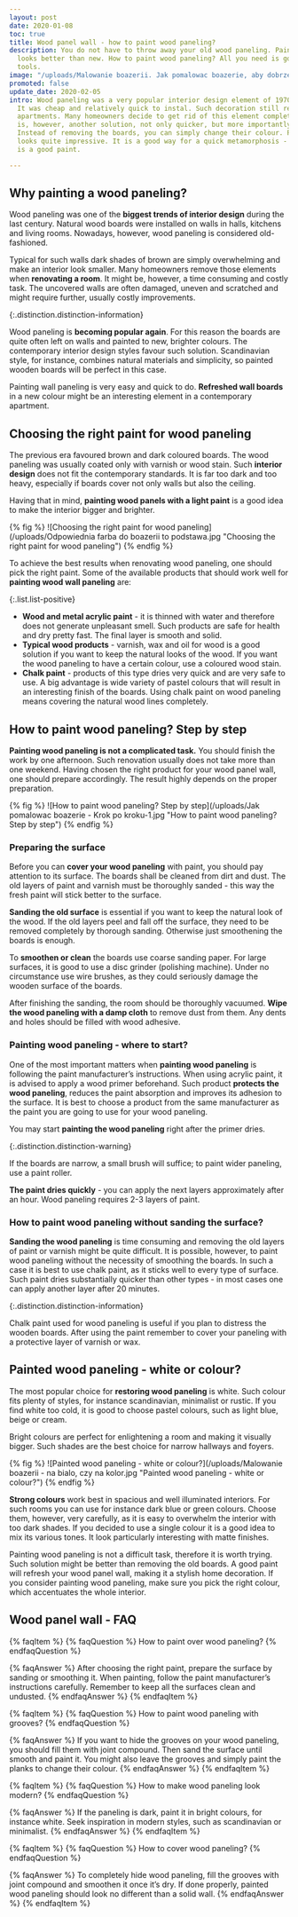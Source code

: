```yaml
---
layout: post
date: 2020-01-08
toc: true
title: Wood panel wall - how to paint wood paneling?
description: You do not have to throw away your old wood paneling. Painted paneling
  looks better than new. How to paint wood paneling? All you need is good paint and
  tools.
image: "/uploads/Malowanie boazerii. Jak pomalowac boazerie, aby dobrze wygladala.jpg"
promoted: false
update_date: 2020-02-05
intro: Wood paneling was a very popular interior design element of 1970s and 1980s.
  It was cheap and relatively quick to instal. Such decoration still remains in many
  apartments. Many homeowners decide to get rid of this element completely. There
  is, however, another solution, not only quicker, but more importantly - less expensive.
  Instead of removing the boards, you can simply change their colour. Painted paneling
  looks quite impressive. It is a good way for a quick metamorphosis - all you need
  is a good paint.

---
```

## Why painting a wood paneling?

Wood paneling was one of the **biggest trends of interior design** during the last century. Natural wood boards were installed on walls in halls, kitchens and living rooms. Nowadays, however, wood paneling is considered old-fashioned.

Typical for such walls dark shades of brown are simply overwhelming and make an interior look smaller. Many homeowners remove those elements when **renovating a room**. It might be, however, a time consuming and costly task. The uncovered walls are often damaged, uneven and scratched and might require further, usually costly improvements.

{:.distinction.distinction-information}

Wood paneling is **becoming popular again**. For this reason the boards are quite often left on walls and painted to new, brighter colours. The contemporary interior design styles favour such solution. Scandinavian style, for instance, combines natural materials and simplicity, so painted wooden boards will be perfect in this case.

Painting wall paneling is very easy and quick to do. **Refreshed wall boards** in a new colour might be an interesting element in a contemporary apartment.

## Choosing the right paint for wood paneling

The previous era favoured brown and dark coloured boards. The wood paneling was usually coated only with varnish or wood stain. Such **interior design** does not fit the contemporary standards. It is far too dark and too heavy, especially if boards cover not only walls but also the ceiling.

Having that in mind, **painting wood panels with a light paint** is a good idea to make the interior bigger and brighter.

{% fig %}
![Choosing the right paint for wood paneling](/uploads/Odpowiednia farba do boazerii to podstawa.jpg "Choosing the right paint for wood paneling")
{% endfig %}

To achieve the best results when renovating wood paneling, one should pick the right paint. Some of the available products that should work well for **painting wood wall paneling** are:

{:.list.list-positive}

* **Wood and metal acrylic paint** - it is thinned with water and therefore does not generate unpleasant smell. Such products are safe for health and dry pretty fast. The final layer is smooth and solid.
* **Typical wood products** - varnish, wax and oil for wood is a good solution if you want to keep the natural looks of the wood. If you want the wood paneling to have a certain colour, use a coloured wood stain.
* **Chalk paint** - products of this type dries very quick and are very safe to use. A big advantage is wide variety of pastel colours that will result in an interesting finish of the boards. Using chalk paint on wood paneling means covering the natural wood lines completely.

## How to paint wood paneling? Step by step

**Painting wood paneling is not a complicated task.** You should finish the work by one afternoon. Such renovation usually does not take more than one weekend. Having chosen the right product for your wood panel wall, one should prepare accordingly. The result highly depends on the proper preparation.

{% fig %}
![How to paint wood paneling? Step by step](/uploads/Jak pomalowac boazerie - Krok po kroku-1.jpg "How to paint wood paneling? Step by step")
{% endfig %}

### Preparing the surface

Before you can **cover your wood paneling** with paint, you should pay attention to its surface. The boards shall be cleaned from dirt and dust. The old layers of paint and varnish must be thoroughly sanded - this way the fresh paint will stick better to the surface.

**Sanding the old surface** is essential if you want to keep the natural look of the wood. If the old layers peel and fall off the surface, they need to be removed completely by thorough sanding. Otherwise just smoothening the boards is enough.

To **smoothen or clean** the boards use coarse sanding paper. For large surfaces, it is good to use a disc grinder (polishing machine). Under no circumstance use wire brushes, as they could seriously damage the wooden surface of the boards.

After finishing the sanding, the room should be thoroughly vacuumed. **Wipe the wood paneling with a damp cloth** to remove dust from them. Any dents and holes should be filled with wood adhesive.

### Painting wood paneling - where to start?

One of the most important matters when **painting wood paneling** is following the paint manufacturer’s instructions. When using acrylic paint, it is advised to apply a wood primer beforehand. Such product **protects the wood paneling**, reduces the paint absorption and improves its adhesion to the surface. It is best to choose a product from the same manufacturer as the paint you are going to use for your wood paneling.

You may start **painting the wood paneling** right after the primer dries.

{:.distinction.distinction-warning}

If the boards are narrow, a small brush will suffice; to paint wider paneling, use a paint roller.

**The paint dries quickly** - you can apply the next layers approximately after an hour. Wood paneling requires 2-3 layers of paint.

### How to paint wood paneling without sanding the surface?

**Sanding the wood paneling** is time consuming and removing the old layers of paint or varnish might be quite difficult. It is possible, however, to paint wood paneling without the necessity of smoothing the boards. In such a case it is best to use chalk paint, as it sticks well to every type of surface. Such paint dries substantially quicker than other types - in most cases one can apply another layer after 20 minutes.

{:.distinction.distinction-information}

Chalk paint used for wood paneling is useful if you plan to distress the wooden boards. After using the paint remember to cover your paneling with a protective layer of varnish or wax.

## Painted wood paneling - white or colour?

The most popular choice for **restoring wood paneling** is white. Such colour fits plenty of styles, for instance scandinavian, minimalist or rustic. If you find white too cold, it is good to choose pastel colours, such as light blue, beige or cream.

Bright colours are perfect for enlightening a room and making it visually bigger. Such shades are the best choice for narrow hallways and foyers.

{% fig %}
![Painted wood paneling - white or colour?](/uploads/Malowanie boazerii - na bialo, czy na kolor.jpg "Painted wood paneling - white or colour?")
{% endfig %}

**Strong colours** work best in spacious and well illuminated interiors. For such rooms you can use for instance dark blue or green colours. Choose them, however, very carefully, as it is easy to overwhelm the interior with too dark shades. If you decided to use a single colour it is a good idea to mix its various tones. It look particularly interesting with matte finishes.

Painting wood paneling is not a difficult task, therefore it is worth trying. Such solution might be better than removing the old boards. A good paint will refresh your wood panel wall, making it a stylish home decoration. If you consider painting wood paneling, make sure you pick the right colour, which accentuates the whole interior.

## Wood panel wall - FAQ

{% faqItem %}
{% faqQuestion %}
How to paint over wood paneling?
{% endfaqQuestion %}

{% faqAnswer %}
After choosing the right paint, prepare the surface by sanding or smoothing it. When painting, follow the paint manufacturer’s instructions carefully. Remember to keep all the surfaces clean and undusted.
{% endfaqAnswer %}
{% endfaqItem %}

{% faqItem %}
{% faqQuestion %}
How to paint wood paneling with grooves?
{% endfaqQuestion %}

{% faqAnswer %}
If you want to hide the grooves on your wood paneling, you should fill them with joint compound. Then sand the surface until smooth and paint it. You might also leave the grooves and simply paint the planks to change their colour.
{% endfaqAnswer %}
{% endfaqItem %}

{% faqItem %}
{% faqQuestion %}
How to make wood paneling look modern?
{% endfaqQuestion %}

{% faqAnswer %}
If the paneling is dark, paint it in bright colours, for instance white. Seek inspiration in modern styles, such as scandinavian or minimalist.
{% endfaqAnswer %}
{% endfaqItem %}

{% faqItem %}
{% faqQuestion %}
How to cover wood paneling?
{% endfaqQuestion %}

{% faqAnswer %}
To completely hide wood paneling, fill the grooves with joint compound and smoothen it once it’s dry. If done properly, painted wood paneling should look no different than a solid wall.
{% endfaqAnswer %}
{% endfaqItem %}